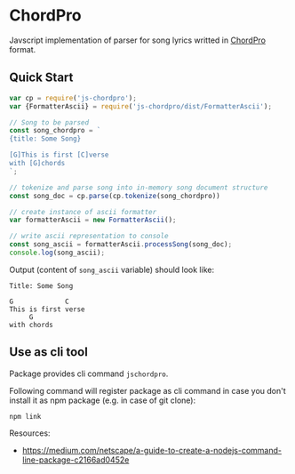 # ChordPro

Javscript implementation of parser for song lyrics writted in  [ChordPro](https://www.chordpro.org/chordpro/ChordPro-File-Format-Specification.html)
format.


## Quick Start

```javascript
var cp = require('js-chordpro');
var {FormatterAscii} = require('js-chordpro/dist/FormatterAscii');

// Song to be parsed
const song_chordpro = `
{title: Some Song}

[G]This is first [C]verse
with [G]chords
`;

// tokenize and parse song into in-memory song document structure
const song_doc = cp.parse(cp.tokenize(song_chordpro))

// create instance of ascii formatter
var formatterAscii = new FormatterAscii();

// write ascii representation to console
const song_ascii = formatterAscii.processSong(song_doc);
console.log(song_ascii);
```

Output (content of `song_ascii` variable) should look like:
```
Title: Some Song

G             C
This is first verse
     G
with chords
```

## Use as cli tool

Package provides cli command `jschordpro`.

Following command will register package as cli command in case
you don't install it as npm package (e.g. in case of git clone):
```
npm link
```

Resources:
- https://medium.com/netscape/a-guide-to-create-a-nodejs-command-line-package-c2166ad0452e
